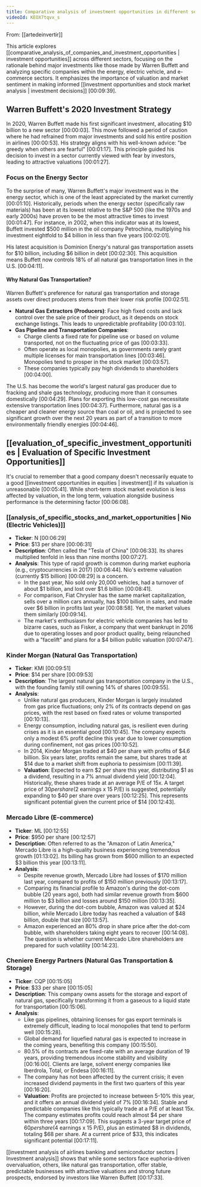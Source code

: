 ```yaml
---
title: Comparative analysis of investment opportunities in different sectors
videoId: KEOX7tqvx_s
---
```


From: [[artedeinvertir]] <br/> 

This article explores [[comparative_analysis_of_companies_and_investment_opportunities | investment opportunities]] across different sectors, focusing on the rationale behind major investments like those made by Warren Buffett and analyzing specific companies within the energy, electric vehicle, and e-commerce sectors. It emphasizes the importance of valuation and market sentiment in making informed [[investment opportunities and stock market analysis | investment decisions]] <a class="yt-timestamp" data-t="00:09:39">[00:09:39]</a>.

## Warren Buffett's 2020 Investment Strategy

In 2020, Warren Buffett made his first significant investment, allocating $10 billion to a new sector <a class="yt-timestamp" data-t="00:00:03">[00:00:03]</a>. This move followed a period of caution where he had refrained from major investments and sold his entire position in airlines <a class="yt-timestamp" data-t="00:00:53">[00:00:53]</a>. His strategy aligns with his well-known advice: "be greedy when others are fearful" <a class="yt-timestamp" data-t="00:01:17">[00:01:17]</a>. This principle guided his decision to invest in a sector currently viewed with fear by investors, leading to attractive valuations <a class="yt-timestamp" data-t="00:01:27">[00:01:27]</a>.

### Focus on the Energy Sector

To the surprise of many, Warren Buffett's major investment was in the energy sector, which is one of the least appreciated by the market currently <a class="yt-timestamp" data-t="00:01:10">[00:01:10]</a>. Historically, periods when the energy sector (specifically raw materials) has been at its lowest relative to the S&P 500 (like the 1970s and early 2000s) have proven to be the most attractive times to invest <a class="yt-timestamp" data-t="00:01:47">[00:01:47]</a>. For instance, in 2002, when this indicator was at its lowest, Buffett invested $500 million in the oil company Petrochina, multiplying his investment eightfold to $4 billion in less than five years <a class="yt-timestamp" data-t="00:02:01">[00:02:01]</a>.

His latest acquisition is Dominion Energy's natural gas transportation assets for $10 billion, including $6 billion in debt <a class="yt-timestamp" data-t="00:02:30">[00:02:30]</a>. This acquisition means Buffett now controls 18% of all natural gas transportation lines in the U.S. <a class="yt-timestamp" data-t="00:04:11">[00:04:11]</a>.

#### Why Natural Gas Transportation?

Warren Buffett's preference for natural gas transportation and storage assets over direct producers stems from their lower risk profile <a class="yt-timestamp" data-t="00:02:51">[00:02:51]</a>.

*   **Natural Gas Extractors (Producers)**: Face high fixed costs and lack control over the sale price of their product, as it depends on stock exchange listings. This leads to unpredictable profitability <a class="yt-timestamp" data-t="00:03:10">[00:03:10]</a>.
*   **Gas Pipeline and Transportation Companies**:
    *   Charge clients a fixed rate for pipeline use or based on volume transported, not on the fluctuating price of gas <a class="yt-timestamp" data-t="00:03:33">[00:03:33]</a>.
    *   Often operate as local monopolies, as governments rarely grant multiple licenses for main transportation lines <a class="yt-timestamp" data-t="00:03:46">[00:03:46]</a>. Monopolies tend to prosper in the stock market <a class="yt-timestamp" data-t="00:03:57">[00:03:57]</a>.
    *   These companies typically pay high dividends to shareholders <a class="yt-timestamp" data-t="00:04:00">[00:04:00]</a>.

The U.S. has become the world's largest natural gas producer due to fracking and shale gas technology, producing more than it consumes domestically <a class="yt-timestamp" data-t="00:04:29">[00:04:29]</a>. Plans for exporting this low-cost gas necessitate extensive transportation lines <a class="yt-timestamp" data-t="00:04:37">[00:04:37]</a>. Furthermore, natural gas is a cheaper and cleaner energy source than coal or oil, and is projected to see significant growth over the next 20 years as part of a transition to more environmentally friendly energies <a class="yt-timestamp" data-t="00:04:46">[00:04:46]</a>.

## [[evaluation_of_specific_investment_opportunities | Evaluation of Specific Investment Opportunities]]

It's crucial to remember that a good company doesn't necessarily equate to a good [[investment opportunities in equities | investment]] if its valuation is unreasonable <a class="yt-timestamp" data-t="00:05:41">[00:05:41]</a>. While short-term stock market evolution is less affected by valuation, in the long term, valuation alongside business performance is the determining factor <a class="yt-timestamp" data-t="00:06:08">[00:06:08]</a>.

### [[analysis_of_specific_stocks_and_market_opportunities | Nio (Electric Vehicles)]]

*   **Ticker**: N <a class="yt-timestamp" data-t="00:06:29">[00:06:29]</a>
*   **Price**: $13 per share <a class="yt-timestamp" data-t="00:06:31">[00:06:31]</a>
*   **Description**: Often called the "Tesla of China" <a class="yt-timestamp" data-t="00:06:33">[00:06:33]</a>. Its shares multiplied tenfold in less than nine months <a class="yt-timestamp" data-t="00:07:27">[00:07:27]</a>.
*   **Analysis**: This type of rapid growth is common during market euphoria (e.g., cryptocurrencies in 2017) <a class="yt-timestamp" data-t="00:06:44">[00:06:44]</a>. Nio's extreme valuation (currently $15 billion) <a class="yt-timestamp" data-t="00:08:29">[00:08:29]</a> is a concern.
    *   In the past year, Nio sold only 20,000 vehicles, had a turnover of about $1 billion, and lost over $1.6 billion <a class="yt-timestamp" data-t="00:08:41">[00:08:41]</a>.
    *   For comparison, Fiat Chrysler has the same market capitalization, sells over a million cars annually, has $100 billion in sales, and made over $6 billion in profits last year <a class="yt-timestamp" data-t="00:08:58">[00:08:58]</a>. Yet, the market values them similarly <a class="yt-timestamp" data-t="00:09:14">[00:09:14]</a>.
    *   The market's enthusiasm for electric vehicle companies has led to bizarre cases, such as Fisker, a company that went bankrupt in 2016 due to operating losses and poor product quality, being relaunched with a "facelift" and plans for a $4 billion public valuation <a class="yt-timestamp" data-t="00:07:47">[00:07:47]</a>.

### Kinder Morgan (Natural Gas Transportation)

*   **Ticker**: KMI <a class="yt-timestamp" data-t="00:09:51">[00:09:51]</a>
*   **Price**: $14 per share <a class="yt-timestamp" data-t="00:09:53">[00:09:53]</a>
*   **Description**: The largest natural gas transportation company in the U.S., with the founding family still owning 14% of shares <a class="yt-timestamp" data-t="00:09:55">[00:09:55]</a>.
*   **Analysis**:
    *   Unlike natural gas producers, Kinder Morgan is largely insulated from gas price fluctuations; only 2% of its contracts depend on gas prices, with the rest based on fixed rates or volume transported <a class="yt-timestamp" data-t="00:10:13">[00:10:13]</a>.
    *   Energy consumption, including natural gas, is resilient even during crises as it is an essential good <a class="yt-timestamp" data-t="00:10:45">[00:10:45]</a>. The company expects only a modest 6% profit decline this year due to lower consumption during confinement, not gas prices <a class="yt-timestamp" data-t="00:10:52">[00:10:52]</a>.
    *   In 2014, Kinder Morgan traded at $40 per share with profits of $4.6 billion. Six years later, profits remain the same, but shares trade at $14 due to a market shift from euphoria to pessimism <a class="yt-timestamp" data-t="00:11:39">[00:11:39]</a>.
    *   **Valuation**: Expected to earn $2 per share this year, distributing $1 as a dividend, resulting in a 7% annual dividend yield <a class="yt-timestamp" data-t="00:12:04">[00:12:04]</a>. Historically, these shares trade at an average P/E of 15x. A target price of $30 per share ($2 earnings x 15 P/E) is suggested, potentially expanding to $40 per share over years <a class="yt-timestamp" data-t="00:12:25">[00:12:25]</a>. This represents significant potential given the current price of $14 <a class="yt-timestamp" data-t="00:12:43">[00:12:43]</a>.

### Mercado Libre (E-commerce)

*   **Ticker**: ML <a class="yt-timestamp" data-t="00:12:55">[00:12:55]</a>
*   **Price**: $950 per share <a class="yt-timestamp" data-t="00:12:57">[00:12:57]</a>
*   **Description**: Often referred to as the "Amazon of Latin America," Mercado Libre is a high-quality business experiencing tremendous growth <a class="yt-timestamp" data-t="00:13:02">[01:13:02]</a>. Its billing has grown from $600 million to an expected $3 billion this year <a class="yt-timestamp" data-t="00:13:11">[00:13:11]</a>.
*   **Analysis**:
    *   Despite revenue growth, Mercado Libre had losses of $170 million last year, compared to profits of $150 million previously <a class="yt-timestamp" data-t="00:13:17">[00:13:17]</a>.
    *   Comparing its financial profile to Amazon's during the dot-com bubble (20 years ago), both had similar revenue growth from $600 million to $3 billion and losses around $150 million <a class="yt-timestamp" data-t="00:13:35">[00:13:35]</a>.
    *   However, during the dot-com bubble, Amazon was valued at $24 billion, while Mercado Libre today has reached a valuation of $48 billion, double that size <a class="yt-timestamp" data-t="00:13:57">[00:13:57]</a>.
    *   Amazon experienced an 80% drop in share price after the dot-com bubble, with shareholders taking eight years to recover <a class="yt-timestamp" data-t="00:14:08">[00:14:08]</a>. The question is whether current Mercado Libre shareholders are prepared for such volatility <a class="yt-timestamp" data-t="00:14:23">[00:14:23]</a>.

### Cheniere Energy Partners (Natural Gas Transportation & Storage)

*   **Ticker**: CQP <a class="yt-timestamp" data-t="00:15:05">[00:15:05]</a>
*   **Price**: $33 per share <a class="yt-timestamp" data-t="00:15:05">[00:15:05]</a>
*   **Description**: This company owns assets for the storage and export of natural gas, specifically transforming it from a gaseous to a liquid state for transportation <a class="yt-timestamp" data-t="00:15:06">[00:15:06]</a>.
*   **Analysis**:
    *   Like gas pipelines, obtaining licenses for gas export terminals is extremely difficult, leading to local monopolies that tend to perform well <a class="yt-timestamp" data-t="00:15:28">[00:15:28]</a>.
    *   Global demand for liquefied natural gas is expected to increase in the coming years, benefiting this company <a class="yt-timestamp" data-t="00:15:50">[00:15:50]</a>.
    *   80.5% of its contracts are fixed-rate with an average duration of 19 years, providing tremendous income stability and visibility <a class="yt-timestamp" data-t="00:16:00">[00:16:00]</a>. Clients are large, solvent energy companies like Iberdrola, Total, or Endesa <a class="yt-timestamp" data-t="00:16:11">[00:16:11]</a>.
    *   The company has not been affected by the current crisis; it even increased dividend payments in the first two quarters of this year <a class="yt-timestamp" data-t="00:16:20">[00:16:20]</a>.
    *   **Valuation**: Profits are projected to increase between 5-10% this year, and it offers an annual dividend yield of 7% <a class="yt-timestamp" data-t="00:16:34">[00:16:34]</a>. Stable and predictable companies like this typically trade at a P/E of at least 15x. The company estimates profits could reach almost $4 per share within three years <a class="yt-timestamp" data-t="00:17:09">[00:17:09]</a>. This suggests a 3-year target price of $60 per share ($4 earnings x 15 P/E), plus an estimated $8 in dividends, totaling $68 per share. At a current price of $33, this indicates significant potential <a class="yt-timestamp" data-t="00:17:11">[00:17:11]</a>.

[[investment analysis of airlines banking and semiconductor sectors | Investment analysis]] shows that while some sectors face euphoria-driven overvaluation, others, like natural gas transportation, offer stable, predictable businesses with attractive valuations and strong future prospects, endorsed by investors like Warren Buffett <a class="yt-timestamp" data-t="00:17:33">[00:17:33]</a>.